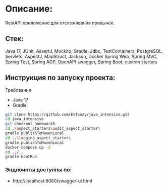 # Описание:

RestAPI приложение для отслеживания привычек.

## Стек:

Java 17, JUnit, AssertJ, Mockito, Gradle, Jdbc,
TestContainers, PostgreSQL, Servlets, AspectJ,
MapStruct, Jackson, Docker
Spring Web, Spring MVC, Spring Test, Spring AOP,
OpenAPI swagger, Spring Boot, custom starters

## Инструкция по запуску проекта:

Требования

- Java 17
- Gradle

```bash
git clone https://github.com/ExToozy/java_intensive.git
cd java_intensive
git checkout homework5
cd .\aspect_starters\audit_aspect_starter\
gradle publishToMavenLocal
cd ..\logging_aspect_starter\
gradle publishToMavenLocal 
docker-compose up -d
cd ../..
gradle bootRun
```

### Эндпоинты доступны по:

- http://localhost:8080/swagger-ui.html
